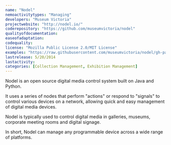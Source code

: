 ```yaml
---
name: "Nodel"
nemoactivitytypes: "Managing"
developers: "Museum Victoria"
projectwebsite: "http://nodel.io/"
coderepository: "https://github.com/museumvictoria/nodel"
qualityofdocumentation: 
easeofadaptation: 
codequality: 
license: "Mozilla Public License 2.0/MIT License"
examples: "https://raw.githubusercontent.com/museumvictoria/nodel/gh-pages/docs/White_Paper-Nodel.pdf"
lastrelease: 5/20/2014
lastactivity: 
categories: [Collection Management, Exhibition Management]
---
```

Nodel is an open source digital media control system built on Java and Python.

It uses a series of nodes that perform "actions" or respond to 
"signals" to control various devices on a network, allowing quick and 
easy management of digital media devices.

Nodel is typically used to control digital media in galleries, museums, corporate meeting rooms and digital signage.

In short, Nodel can manage any programmable device across a wide range of platforms.
